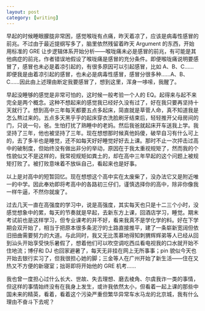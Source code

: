 ```yaml
---
layout: post
category: [writing]
---
```


早起的时候睡眼朦胧非常困，感觉喉咙有点痛，昨天着凉了，应该是病毒性感冒的前兆。不过由于最近提纲写多了，脑里依然残留着昨天 Argument 的东西，开始用标准的 GRE 让步逻辑体系开始分析——喉咙痛未必是感冒的前兆，有可能是其他病症的前兆，作者错误地假设了喉咙痛是感冒的充分条件。即便喉咙痛说明要感冒了，感冒也未必是着凉引起的，有很多原因可以引起感冒，比如 A、B、C……即便我是由着凉引起的感冒，也未必是病毒性感冒，感冒分很多种……A、B、C……因此由上述理由断定我要感冒了，想到这里，浑身一哆嗦，我醒了。

早起没睡够的感觉是非常可怕的，这时候一般考验一个人的 EQ。起得来与起不来完全是两个概念。这种不想起来的感觉我已经好久没有过了，好在我只要再坚持十天就行了。想到高中三年每天都要五点多起床，简直就是草菅人命，真不知道我是怎么熬过来的。五点多天黑乎乎的起床穿衣洗脸刷牙结束后，轻轻推开父母房间的门，只说一句，爸。生怕打扰了熟睡中的老妈。然后我爸就起床开车送我上学。我坚持了三年，他也被坚持了三年。现在想想那时候真他妈傻，破早自习有什么可上的，去了多半也是睡觉，还不如每天好好睡觉好好去上课。那时不止一次抨击过高中的破制度，但始终没有做出非分的举动，原因在于我太重视规矩了，然而我的个性貌似又不是这样的，我常视规矩如粪土的，却在高中三年早起的这个问题上被规矩打败了。被打败意味着不放纵自己，看起来也是好事。

以上是对高中的短暂回忆。现在想想这个高中实在太废柴了，没办法它又是附近唯一的中学。因此奉劝即将考高中的各路初三仔们，谨慎选择你的高中，除非你像我一样牛逼，不然你就废了。

过去几天一直在高强度的学习中，说是高强度，其实每天也只是十二三个小时，没感觉想象中的累，每天的节奏就是早起，去新东方上课，回酒店学习，睡觉。期末考试前也是这样学习，但专业课考的并不好，看来我真不是学化学的料。好在下学期会双开始了，相当于把原本很多条泥泞的土路直接推平，建了一条崭新宽阔但依旧扭曲需要努力的大道。与此同时，我又无比羡慕地得知刺猬辉辉弟等人已经从回到汕头开始享受快乐暑假了，想着他们可以吹空调吃西瓜看电视我的口水就开始不住地流；博仔和 DJ 也回家避暑了，每天无非挂在网上无所事事；pin 貌似今天也开始去银行实习了，但我很担心她的脚；三金等人在广州开始了新生活——住在又热又不方便的新寝室；拙哥即将开始他的 GRE 机考……

我也曾一度担心过什么长大、世故、失去理想、磨去棱角、尔虞我诈一类的事情，但这样的事情始终没有在我身上发生，或许我依然太小，但看着一起上课的那些中国未来的精英，看着，看着这个污染严重但繁华异常车水马龙的北京城，我有什么理由不奋斗下去呢？
